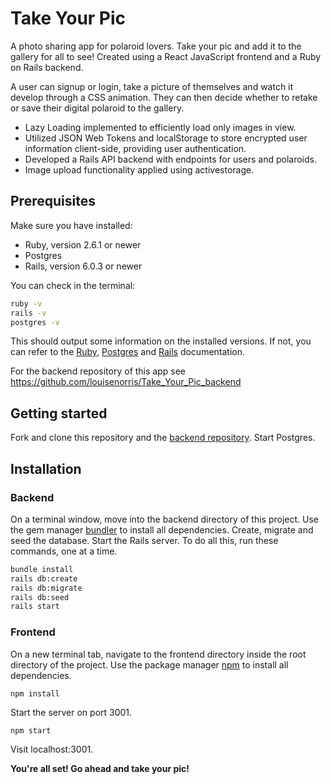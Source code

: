 # Take Your Pic

A photo sharing app for polaroid lovers. Take your pic and add it to the gallery for all to see! Created using a React JavaScript frontend and a Ruby on Rails backend.

A user can signup or login, take a picture of themselves and watch it develop through a CSS animation. They can then decide whether to retake or save their digital polaroid to the gallery. 

* Lazy Loading implemented to efficiently load only images in view. 
* Utilized JSON Web Tokens and localStorage to store encrypted user information client-side, providing user authentication.
* Developed a Rails API backend with endpoints for users and polaroids.
* Image upload functionality applied using activestorage.

## Prerequisites

Make sure you have installed:

* Ruby, version 2.6.1 or newer
* Postgres
* Rails, version 6.0.3 or newer

You can check in the terminal:

```bash
ruby -v
rails -v
postgres -v
```

This should output some information on the installed versions. If not, you can refer to the [Ruby](https://www.ruby-lang.org/en/documentation/installation/ "Ruby"), [Postgres](https://www.postgresql.org/ "Postgres") and [Rails](https://guides.rubyonrails.org/v5.0/getting_started.html "Rails") documentation.

For the backend repository of this app see https://github.com/louisenorris/Take_Your_Pic_backend

## Getting started

Fork and clone this repository and the [backend repository](https://github.com/louisenorris/Take_Your_Pic_backend "backend repository"). Start Postgres.

## Installation

### Backend

On a terminal window, move into the backend directory of this project. Use the gem manager [bundler](https://bundler.io/ "bundler") to install all dependencies. Create, migrate and seed the database. Start the Rails server. To do all this, run these commands, one at a time.

```bash
bundle install
rails db:create
rails db:migrate
rails db:seed
rails start
```

### Frontend

On a new terminal tab, navigate to the frontend directory inside the root directory of the project. Use the package manager [npm](https://www.npmjs.com/ "npm") to install all dependencies.

`npm install`

Start the server on port 3001.

`npm start`

Visit localhost:3001.

**You're all set! Go ahead and take your pic!**
